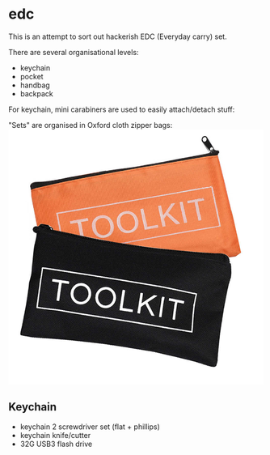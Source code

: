 # edc
This is an attempt to sort out hackerish EDC (Everyday carry) set.

There are several organisational levels:
- keychain
- pocket
- handbag
- backpack

For keychain, mini carabiners are used to easily attach/detach stuff:

"Sets" are organised in Oxford cloth zipper bags:
![Zipper](img/zipper.png?raw=true "Zipper")

## Keychain


- keychain 2 screwdriver set (flat + phillips)
- keychain knife/cutter
- 32G USB3 flash drive

